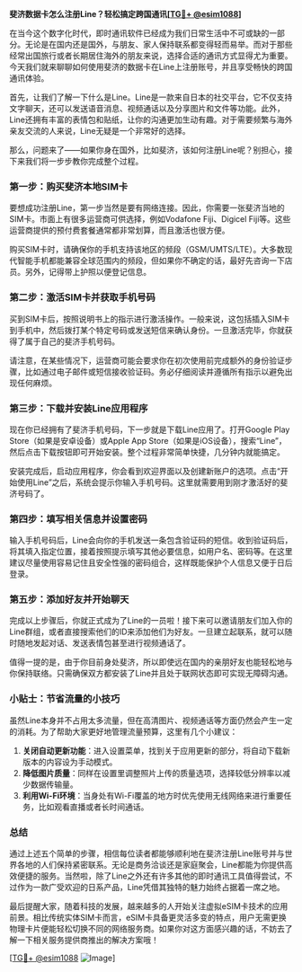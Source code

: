 **斐济数据卡怎么注册Line？轻松搞定跨国通讯[[TG💪+ @esim1088](https://t.me/s/esim1088)]**

在当今这个数字化时代，即时通讯软件已经成为我们日常生活中不可或缺的一部分。无论是在国内还是国外，与朋友、家人保持联系都变得轻而易举。而对于那些经常出国旅行或者长期居住海外的朋友来说，选择合适的通讯方式显得尤为重要。今天我们就来聊聊如何使用斐济的数据卡在Line上注册账号，并且享受畅快的跨国通讯体验。

首先，让我们了解一下什么是Line。Line是一款来自日本的社交平台，它不仅支持文字聊天，还可以发送语音消息、视频通话以及分享图片和文件等功能。此外，Line还拥有丰富的表情包和贴纸，让你的沟通更加生动有趣。对于需要频繁与海外亲友交流的人来说，Line无疑是一个非常好的选择。

那么，问题来了——如果你身在国外，比如斐济，该如何注册Line呢？别担心，接下来我们将一步步教你完成整个过程。

### 第一步：购买斐济本地SIM卡

要想成功注册Line，第一步当然是要有网络连接。因此，你需要一张斐济当地的SIM卡。市面上有很多运营商可供选择，例如Vodafone Fiji、Digicel Fiji等。这些运营商提供的预付费套餐通常都非常划算，而且激活也很方便。

购买SIM卡时，请确保你的手机支持该地区的频段（GSM/UMTS/LTE）。大多数现代智能手机都能兼容全球范围内的频段，但如果你不确定的话，最好先咨询一下店员。另外，记得带上护照以便登记信息。

### 第二步：激活SIM卡并获取手机号码

买到SIM卡后，按照说明书上的指示进行激活操作。一般来说，这包括插入SIM卡到手机中，然后拨打某个特定号码或发送短信来确认身份。一旦激活完毕，你就获得了属于自己的斐济手机号码。

请注意，在某些情况下，运营商可能会要求你在初次使用前完成额外的身份验证步骤，比如通过电子邮件或短信接收验证码。务必仔细阅读并遵循所有指示以避免出现任何麻烦。

### 第三步：下载并安装Line应用程序

现在你已经拥有了斐济手机号码，下一步就是下载Line应用了。打开Google Play Store（如果是安卓设备）或Apple App Store（如果是iOS设备），搜索“Line”，然后点击下载按钮即可开始安装。整个过程非常简单快捷，几分钟内就能搞定。

安装完成后，启动应用程序，你会看到欢迎界面以及创建新账户的选项。点击“开始使用Line”之后，系统会提示你输入手机号码。这里就需要用到刚才激活好的斐济号码了。

### 第四步：填写相关信息并设置密码

输入手机号码后，Line会向你的手机发送一条包含验证码的短信。收到验证码后，将其填入指定位置，接着按照提示填写其他必要信息，如用户名、密码等。在这里建议尽量使用容易记住且安全性强的密码组合，这样既能保护个人信息又便于日后登录。

### 第五步：添加好友并开始聊天

完成以上步骤后，你就正式成为了Line的一员啦！接下来可以邀请朋友们加入你的Line群组，或者直接搜索他们的ID来添加他们为好友。一旦建立起联系，就可以随时随地发起对话、发送表情包甚至进行视频通话了。

值得一提的是，由于你目前身处斐济，所以即使远在国内的亲朋好友也能轻松地与你保持联络。只需确保双方都安装了Line并且处于联网状态即可实现无障碍沟通。

### 小贴士：节省流量的小技巧

虽然Line本身并不占用太多流量，但在高清图片、视频通话等方面仍然会产生一定的消耗。为了帮助大家更好地管理流量预算，这里有几个小建议：

1. **关闭自动更新功能**：进入设置菜单，找到关于应用更新的部分，将自动下载新版本的内容设为手动模式。
2. **降低图片质量**：同样在设置里调整照片上传的质量选项，选择较低分辨率以减少数据传输量。
3. **利用Wi-Fi环境**：当身处有Wi-Fi覆盖的地方时优先使用无线网络来进行重要任务，比如观看直播或者长时间通话。

### 总结

通过上述五个简单的步骤，相信每位读者都能够顺利地在斐济注册Line账号并与世界各地的人们保持紧密联系。无论是商务洽谈还是家庭聚会，Line都能为你提供高效便捷的服务。当然啦，除了Line之外还有许多其他的即时通讯工具值得尝试，不过作为一款广受欢迎的日系产品，Line凭借其独特的魅力始终占据着一席之地。

最后提醒大家，随着科技的发展，越来越多的人开始关注虚拟eSIM卡技术的应用前景。相比传统实体SIM卡而言，eSIM卡具备更灵活多变的特点，用户无需更换物理卡片便能轻松切换不同的网络服务商。如果你对这方面感兴趣的话，不妨去了解一下相关服务提供商推出的解决方案哦！

[[TG💪+ @esim1088](https://t.me/s/esim1088) ![Image](https://i.postimg.cc/4NQfJmqS/Snipaste-2025-05-13-00-14-12.png)]